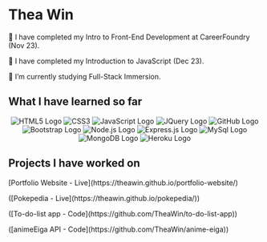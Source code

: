 <h1>Thea Win</h1>

<div>
<p>🎉 I have completed my Intro to Front-End Development at CareerFoundry (Nov 23).</p>
<p>🎉 I have completed my Introduction to JavaScript (Dec 23).</p>
<p>🌱 I’m currently studying Full-Stack Immersion.</p>
</div>

<h2>What I have learned so far</h2>

<div align="center">
  <img src="https://img.shields.io/badge/html5-%23E34F26.svg?style=for-the-badge&logo=html5&logoColor=white" alt="HTML5 Logo">
  <img src="https://img.shields.io/badge/CSS3-%231572B6.svg?style=for-the-badge&logo=css3&logoColor=white" alt="CSS3">
  <img src="https://img.shields.io/badge/javascript-%23323330.svg?style=for-the-badge&logo=javascript&logoColor=%23F7DF1E" alt="JavaScript Logo">
  <img src="https://img.shields.io/badge/jQuery-%230769AD.svg?style=for-the-badge&logo=jquery&logoColor=white" alt="JQuery Logo">
  <img src="https://img.shields.io/badge/GitHub-%23121011.svg?style=for-the-badge&logo=github&logoColor=white" alt="GitHub Logo">
  <img src="https://img.shields.io/badge/bootstrap-%238511FA.svg?style=for-the-badge&logo=bootstrap&logoColor=white" alt="Bootstrap Logo">
  <img src="https://img.shields.io/badge/node.js-6DA55F?style=for-the-badge&logo=node.js&logoColor=white" alt="Node.js Logo">
  <img src="https://img.shields.io/badge/express.js-%23404d59.svg?style=for-the-badge&logo=express&logoColor=%2361DAFB" alt="Express.js Logo">
  <img src="https://img.shields.io/badge/mysql-%2300000f.svg?style=for-the-badge&logo=mysql&logoColor=white" alt="MySql Logo">
  <img src="https://img.shields.io/badge/MongoDB-%234ea94b.svg?style=for-the-badge&logo=mongodb&logoColor=white" alt="MongoDB Logo">
  <img src="https://img.shields.io/badge/heroku-%23430098.svg?style=for-the-badge&logo=heroku&logoColor=white" alt="Heroku Logo">
</div>

<h2>Projects I have worked on</h2>
<p>[Portfolio Website - Live](https://theawin.github.io/portfolio-website/)</p>
<p>([Pokepedia - Live](https://theawin.github.io/pokepedia/))</p>
<p>([To-do-list app - Code](https://github.com/TheaWin/to-do-list-app))</p>
<p>([animeEiga API - Code](https://github.com/TheaWin/anime-eiga))</p>

<!--
**TheaWin/TheaWin** is a ✨ _special_ ✨ repository because its `README.md` (this file) appears on your GitHub profile.

Here are some ideas to get you started:

- 🔭 I’m currently working on ...
- 🌱 I’m currently learning ...
- 👯 I’m looking to collaborate on ...
- 🤔 I’m looking for help with ...
- 💬 Ask me about ...
- 📫 How to reach me: ...
- 😄 Pronouns: ...
- ⚡ Fun fact: ...
-->

